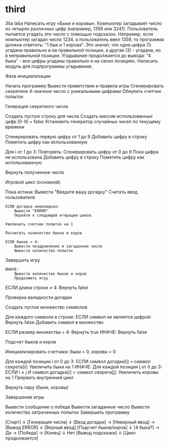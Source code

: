 # third
3tia laba
Написать игру «Быки и коровы». Компьютер загадывает число из четырех
различных цифр (например, 1356 или 3241). Пользователь пытается угадать это число с
помощью подсказок. Например, если компьютер загадал число 1234, а пользователь ввел
1359, то программа должна ответить: "1 бык и 1 корова". Это значит, что одна цифра (1)
угадана правильно и на правильной позиции, а другая (3) - угадана, но в неправильной
позиции. Угадывание продолжается до вывода: "4 быка" - все цифры угаданы правильно и на
своих позициях.
Написать модуль для подпрограммы угадывания.


Фаза инициализации


Начать программу
Вывести приветствие и правила игры
Сгенерировать секретное 4-значное число с уникальными цифрами
Обнулить счетчик попыток



Генерация секретного числа

Создать пустую строку для числа
Создать массив использованных 
цифр [0-9] = false
Установить генератор случайных чисел по текущему времени

Сгенерировать первую цифру от 1 до 9
Добавить цифру в строку
Пометить цифру как использованную

Для i от 1 до 3:
    Повторять:
        Сгенерировать цифру от 0 до 9
    Пока цифра не использована
    Добавить цифру в строку
    Пометить цифру как использованную

Вернуть полученное число


Игровой цикл (основной)

Пока истина:
    Вывести "Введите вашу догадку"
    Считать ввод пользователя
    
    ЕСЛИ догадка невалидная:
        Вывести "ERROR"
        Перейти к следующей итерации цикла
    
    Увеличить счетчик попыток на 1
    
    Посчитать количество быков и коров
    
    ЕСЛИ быков = 4:
        Вывести поздравление и загаданное число
        Вывести количество попыток
       
 Завершить игру
    
    ИНАЧЕ:
        Вывести количество быков и коров
        Продолжить игру


ЕСЛИ длина строки ≠ 4:
    Вернуть false



Проверка валидности догадки

Создать пустое множество символов

Для каждого символа в строке:
    ЕСЛИ символ не является цифрой:
        Вернуть false
    Добавить символ в множество

ЕСЛИ размер множества = 4:
    Вернуть true
ИНАЧЕ:
    Вернуть false



Подсчет быков и коров

Инициализировать счетчики: быки = 0, коровы = 0

Для каждой позиции i от 0 до 3:
    ЕСЛИ символ догадки[i] = символ секрета[i]:
        Увеличить быки на 1
    ИНАЧЕ:
        Для каждой позиции j от 0 до 3:
            ЕСЛИ i ≠ j И символ догадки[i] = символ секрета[j]:
                Увеличить коровы на 1
                Прервать внутренний цикл

Вернуть пару (быки, коровы)




Завершение игры

Вывести сообщение о победе
Вывести загаданное число
Вывести количество затраченных попыток
Завершить программу




[Старт] 
    ↓
[Генерация числа] 
    ↓
[Ввод догадки] → [Неверный ввод] → [Вывод ERROR]
    ↓ [Верный ввод]
[Подсчет быков/коров] 
    ↓
[4 быка?] → Да → [Победа] → [Конец]
    ↓ Нет
[Вывод подсказки] 
    ↓
[Цикл продолжается]